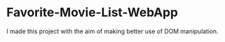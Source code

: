 # Favorite-Movie-List-WebApp
I made this project with the aim of making better use of DOM manipulation.
